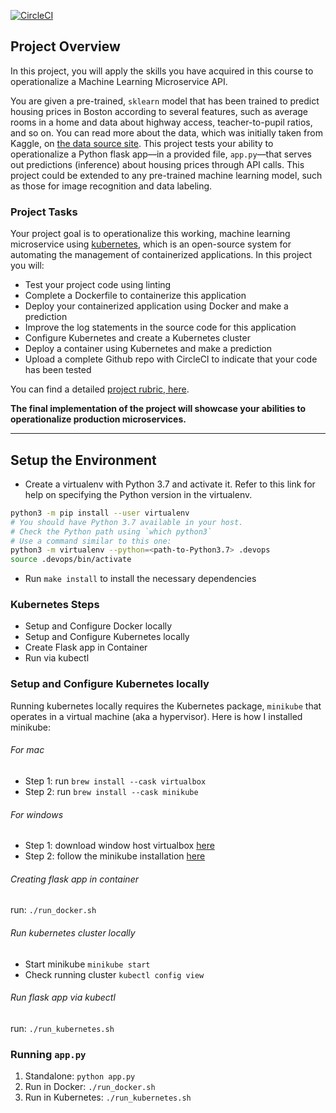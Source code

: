 [![CircleCI](https://dl.circleci.com/status-badge/img/gh/Tunji-L/DevOps_project4/tree/main.svg?style=svg)](https://dl.circleci.com/status-badge/redirect/gh/Tunji-L/DevOps_project4/tree/main)

## Project Overview

In this project, you will apply the skills you have acquired in this course to operationalize a Machine Learning Microservice API. 

You are given a pre-trained, `sklearn` model that has been trained to predict housing prices in Boston according to several features, such as average rooms in a home and data about highway access, teacher-to-pupil ratios, and so on. You can read more about the data, which was initially taken from Kaggle, on [the data source site](https://www.kaggle.com/c/boston-housing). This project tests your ability to operationalize a Python flask app—in a provided file, `app.py`—that serves out predictions (inference) about housing prices through API calls. This project could be extended to any pre-trained machine learning model, such as those for image recognition and data labeling.

### Project Tasks

Your project goal is to operationalize this working, machine learning microservice using [kubernetes](https://kubernetes.io/), which is an open-source system for automating the management of containerized applications. In this project you will:
* Test your project code using linting
* Complete a Dockerfile to containerize this application
* Deploy your containerized application using Docker and make a prediction
* Improve the log statements in the source code for this application
* Configure Kubernetes and create a Kubernetes cluster
* Deploy a container using Kubernetes and make a prediction
* Upload a complete Github repo with CircleCI to indicate that your code has been tested

You can find a detailed [project rubric, here](https://review.udacity.com/#!/rubrics/2576/view).

**The final implementation of the project will showcase your abilities to operationalize production microservices.**

---

## Setup the Environment

* Create a virtualenv with Python 3.7 and activate it. Refer to this link for help on specifying the Python version in the virtualenv. 
```bash
python3 -m pip install --user virtualenv
# You should have Python 3.7 available in your host. 
# Check the Python path using `which python3`
# Use a command similar to this one:
python3 -m virtualenv --python=<path-to-Python3.7> .devops
source .devops/bin/activate
```
* Run `make install` to install the necessary dependencies

### Kubernetes Steps

* Setup and Configure Docker locally
* Setup and Configure Kubernetes locally
* Create Flask app in Container
* Run via kubectl

### Setup and Configure Kubernetes locally

Running kubernetes locally requires the Kubernetes package, `minikube` that operates in a virtual machine (aka a hypervisor). 
Here is how I installed minikube:

###### For mac

* Step 1: run `brew install --cask virtualbox`
* Step 2: run `brew install --cask minikube`

###### For windows

* Step 1: download window host virtualbox [here](https://www.virtualbox.org/wiki/Downloads)
* Step 2: follow the minikube installation [here](https://minikube.sigs.k8s.io/docs/start/)

###### Creating flask app in container

run: `./run_docker.sh`

###### Run kubernetes cluster locally

* Start minikube `minikube start`
* Check running cluster `kubectl config view`

###### Run flask app via kubectl

run: `./run_kubernetes.sh`

### Running `app.py`

1. Standalone:  `python app.py`
2. Run in Docker:  `./run_docker.sh`
3. Run in Kubernetes:  `./run_kubernetes.sh`